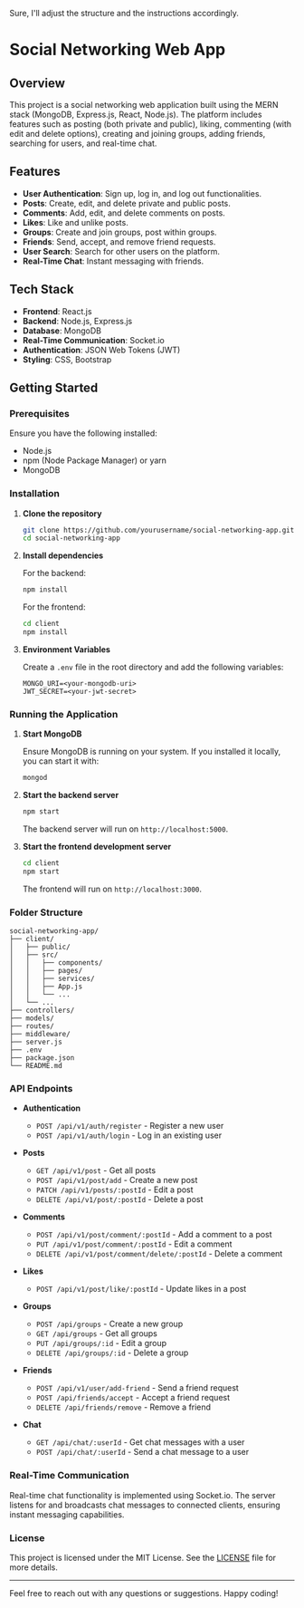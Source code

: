Sure, I'll adjust the structure and the instructions accordingly.

# Social Networking Web App

## Overview

This project is a social networking web application built using the MERN stack (MongoDB, Express.js, React, Node.js). The platform includes features such as posting (both private and public), liking, commenting (with edit and delete options), creating and joining groups, adding friends, searching for users, and real-time chat.

## Features

- **User Authentication**: Sign up, log in, and log out functionalities.
- **Posts**: Create, edit, and delete private and public posts.
- **Comments**: Add, edit, and delete comments on posts.
- **Likes**: Like and unlike posts.
- **Groups**: Create and join groups, post within groups.
- **Friends**: Send, accept, and remove friend requests.
- **User Search**: Search for other users on the platform.
- **Real-Time Chat**: Instant messaging with friends.

## Tech Stack

- **Frontend**: React.js
- **Backend**: Node.js, Express.js
- **Database**: MongoDB
- **Real-Time Communication**: Socket.io
- **Authentication**: JSON Web Tokens (JWT)
- **Styling**: CSS, Bootstrap

## Getting Started

### Prerequisites

Ensure you have the following installed:

- Node.js
- npm (Node Package Manager) or yarn
- MongoDB

### Installation

1. **Clone the repository**

   ```bash
   git clone https://github.com/yourusername/social-networking-app.git
   cd social-networking-app
   ```

2. **Install dependencies**

   For the backend:

   ```bash
   npm install
   ```

   For the frontend:

   ```bash
   cd client
   npm install
   ```

3. **Environment Variables**

   Create a `.env` file in the root directory and add the following variables:

   ```plaintext
   MONGO_URI=<your-mongodb-uri>
   JWT_SECRET=<your-jwt-secret>
   ```

### Running the Application

1. **Start MongoDB**

   Ensure MongoDB is running on your system. If you installed it locally, you can start it with:

   ```bash
   mongod
   ```

2. **Start the backend server**

   ```bash
   npm start
   ```

   The backend server will run on `http://localhost:5000`.

3. **Start the frontend development server**

   ```bash
   cd client
   npm start
   ```

   The frontend will run on `http://localhost:3000`.

### Folder Structure

```
social-networking-app/
├── client/
│   ├── public/
│   ├── src/
│   │   ├── components/
│   │   ├── pages/
│   │   ├── services/
│   │   ├── App.js
│   │   └── ...
│   └── ...
├── controllers/
├── models/
├── routes/
├── middleware/
├── server.js
├── .env
├── package.json
└── README.md
```

### API Endpoints

- **Authentication**
  - `POST /api/v1/auth/register` - Register a new user
  - `POST /api/v1/auth/login` - Log in an existing user

- **Posts**
  - `GET /api/v1/post` - Get all posts
  - `POST /api/v1/post/add` - Create a new post
  - `PATCH /api/v1/posts/:postId` - Edit a post
  - `DELETE /api/v1/post/:postId` - Delete a post

- **Comments**
  - `POST /api/v1/post/comment/:postId` - Add a comment to a post
  - `PUT /api/v1/post/comment/:postId` - Edit a comment
  - `DELETE /api/v1/post/comment/delete/:postId` - Delete a comment

- **Likes**
  - `POST /api/v1/post/like/:postId` - Update likes in a post

- **Groups**
  - `POST /api/groups` - Create a new group
  - `GET /api/groups` - Get all groups
  - `PUT /api/groups/:id` - Edit a group
  - `DELETE /api/groups/:id` - Delete a group

- **Friends**
  - `POST /api/v1/user/add-friend` - Send a friend request
  - `POST /api/friends/accept` - Accept a friend request
  - `DELETE /api/friends/remove` - Remove a friend

- **Chat**
  - `GET /api/chat/:userId` - Get chat messages with a user
  - `POST /api/chat/:userId` - Send a chat message to a user

### Real-Time Communication

Real-time chat functionality is implemented using Socket.io. The server listens for and broadcasts chat messages to connected clients, ensuring instant messaging capabilities.


### License

This project is licensed under the MIT License. See the [LICENSE](LICENSE) file for more details.

---

Feel free to reach out with any questions or suggestions. Happy coding!
